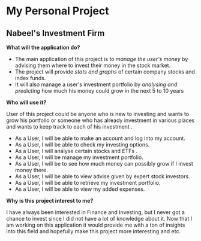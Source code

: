 # My Personal Project

## Nabeel's Investment  Firm


**What will the application do?**

- The main application of this project is to
*manage the user's money* by advising them 
where to invest their money in the stock market.
- The project will provide *stats and graphs* of certain company stocks
and index funds.
- It will also manage a user's investment portfolio by *analysing and predicting* how much 
his money could grow in the next 5 to 10 years

**Who will use it?**

User of this project could be anyone who is new to investing and wants to grow his 
portfolio or someone who has already investment in various places and wants to
keep track to each of his investment . 

- As a User, I will be able to make an account and log into my account.
- As a User, I will be able to check my investing options.
- As a User, I will analyse certain stocks and ETFs .
- As a User, I will be manage my investment portfolio.
- As a User, I will be to see how much money can possibly grow if I invest money there.
- As a User, I will be able to view advise given by expert stock investors.
- As a User, I will be able to retrieve my investment portfolio.
- As a User, I will be able to view my added expenses.


**Why is this project interest to me?**

I have always been interested in Finance and Investing, 
but I never got a chance to invest since 
I did not have a lot of knowledge about it.
 Now that I am working on this application it would provide me 
with a ton of insights into this field and hopefully make this project more interesting and etc.


  